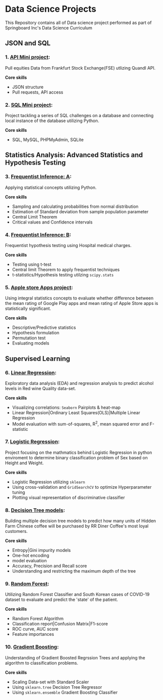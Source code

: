 # Data Science Projects

This Repository contains all of Data science project performed as part of Springboard Inc's Data Science Curriculum

## JSON and SQL

### 1. [API Mini project](https://github.com/Sperodvd/Data-Science-Projects/blob/master/API/api_data_wrangling_mini_project.ipynb): 
Pull equities Data from Frankfurt Stock Exchange(FSE) utlizing Quandl API.<br>

**Core skills** 
  - JSON structure
  - Pull requests, API access
    
### 2. [SQL Mini project](https://github.com/Sperodvd/Data-Science-Projects/blob/master/SQL/SQLTasks%20Tier%202.sql): 
Project tackling a series of SQL challenges on a database and connecting local instance of the database utilizing Python. <br>

**Core skills** 
  - SQL, MySQL, PHPMyAdmin, SQLite

## Statistics Analysis: Advanced Statistics and Hypothesis Testing
### 3. [Frequentist Inference: A](https://github.com/Sperodvd/Data-Science-Projects/blob/master/Case%20Study%20-%20Frequentist%20Inference/Frequentist%20Case%20Study/Frequentist%20Inference%20Case%20Study%20-%20Part%20A%20(3).ipynb): 
Applying statistical concepts utilizing Python.<br>

**Core skills**
  - Sampling and calculating probabilities from normal distribution
  - Estimation of Standard deviation from sample population parameter
  - Central Limit Theorem
  - Critical values and Confidence intervals

### 4. [Frequentist Inference: B](https://github.com/Sperodvd/Data-Science-Projects/blob/master/Case%20Study%20-%20Frequentist%20Inference/Frequentist%20Case%20Study/Frequentist%20Inference%20Case%20Study%20-%20Part%20B%20(2).ipynb): 
Frequentist hypothesis testing using Hospital medical charges.  <br>

**Core skills**
  - Testing using t-test
  - Central limit Theorem to apply frequentist techniques
  - t-statistics/Hypothesis testing utilzing `scipy.stats`

### 5. [Apple store Apps project](https://github.com/Sperodvd/Data-Science-Projects/blob/master/Apps%20Project/Springboard%20Apps%20project%20-%20Tier%203%20-%20Complete.ipynb):
Using integral statistics concepts to evaluate whether difference between the mean rating of Google Play apps and mean rating of Apple Store apps is statistically significant.

**Core skills**
  - Descriptive/Predictive statistics
  - Hypothesis formulation
  - Permutation test
  - Evaluating models

## Supervised Learning
### 6. [Linear Regression](https://github.com/Sperodvd/Data-Science-Projects/blob/master/Case%20Study%20-%20Linear%20Regression/11.4.1%20Case%20Study%20-%20Linear%20Regression/Springboard%20Regression%20Case%20Study%20-%20the%20Red%20Wine%20Dataset%20-%20Tier%203.ipynb):
Exploratory data analysis (EDA) and regression analysis to predict alcohol levels in Red wine Quality data-set.

**Core skills**
  - Visualizing correlations: `Seaborn` Pairplots & heat-map
  - Linear Regression|Ordinary Least Squares(OLS)|Multiple Linear Regression
  - Model evaluation with sum-of-squares, R<sup>2</sup>, mean squared error and F-statistic

### 7. [Logistic Regression](https://github.com/Sperodvd/Data-Science-Projects/blob/master/Case%20Study%20-%20logistic%20Regression/Logistic%20Regression%20Advanced%20Case%20Study.ipynb):
Project focusing on the mathmatics behind Logistic Regression in python enviroment to determine binary classification problem of Sex based on Height and Weight.

**Core skills**
  - Logistic Regression utilizing `sklearn`
  - Using cross-validation and `GridSearchCV` to optimize Hyperparameter tuning
  - Plotting visual representation of discriminative classifier

### 8. [Decision Tree models](https://github.com/Sperodvd/Data-Science-Projects/blob/master/Case%20Study%20-%20RR%20diner%20Coffee/Springboard%20Decision%20Tree%20Specialty%20Coffee%20Case%20Study%20-%20Tier%203.ipynb):
Building multiple decision tree models to predict how many units of Hidden Farm Chinese coffee will be purchased by RR Diner Coffee's most loyal customers.

**Core skills**
  - Entropy|Gini impurity models
  - One-hot encoding
  - model evaluation
  - Accuracy, Precision and Recall score
  - Understanding and restricting the maximum depth of the tree

### 9. [Random Forest](https://github.com/Sperodvd/Data-Science-Projects/blob/master/Case%20Study%20-%20Random%20Forest/RandomForest%20Covid%20Case%20Study_06302020/RandomForest_casestudy_covid19.ipynb):
Utilizing Random Forest Classifier and South Korean cases of COVID-19 dataset to evaluate and predict the 'state' of the patient.

**Core skills**
  - Random Forest Algorithm
  - Classification report|Confusion Matrix|F1-score
  - ROC curve, AUC score
  - Feature importances

### 10. [Gradient Boosting](https://github.com/Sperodvd/Data-Science-Projects/blob/master/Case%20Study%20-%20Gradient%20Boosting/Gradient%20Boosting%20Case%20Study.ipynb):
Understanding of Gradient Boosted Regrssion Trees and applying the algorithm to classification problems.

**Core skills**
  - Scaling Data-set with Standard Scaler
  - Using `sklearn.tree` Decision Tree Regressor
  - Using `sklearn.ensemble` Gradient Boosting Classifier
